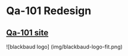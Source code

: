 Qa-101 Redesign
===============

## [Qa-101 site](http://blackbaud-napoleonkernessant.github.io/qa_101_jekyll/)

![blackbaud logo] (img/blackbaud-logo-fit.png)

